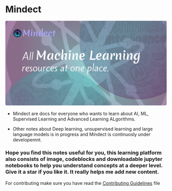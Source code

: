 # Mindect 

![Mindect Image](./public/Banner.png)

- Mindect are docs for everyone who wants to learn about AI, ML, Supervised Learning and Advanced Learning ALgorithms.
<!--  
- adding middle ware page for docs like https://fumadocs.vercel.app/docs
-  add backlins for pages to make the pages go on top with search engines named additioanl resourses, read more at etc.
- add all the exports in the lib file 
-->
- Other notes about Deep learning, unsupervised learning and large language models is in progress and Mindect is continuosly under developemnt.


### Hope you find this notes useful for you, this learning platform also consists of image, codeblocks and downloadable jupyter notebooks to help you understand concepts at a deeper level. Give it a star if you like it. It really helps me add new content. 


For contributing make sure you have read the [Contributing Guidelines](./.github/contributing.md) file

<!-- 





- arrange pages properly like the neural network model is showing neural network layer, you have to fix it. 

- start a blog where various data scientist, analyst and teachers could colaborate on writing.
- at first can use static pages as it will not require any database, later small database could be used. 


In the future, change the homepage. 
## Issues and Features. 
- not getting images after downloading notebook, package should be downloaded as zip, with image and the notebook
- add scroll to top button and border in between of footer and toc
- make navbar theme to black ( just one theme for the navbar on the homepage)
// Currently the animation is being removed if added fix the things 
- Add background animation for the intro  (same as qu.ai) and the pagedown effect of (grili)
- Loader just for one time or no loader
- remove the theme changer for the main page

Things remaining in completed part 
- Adding jupyter notebook in visualization examples (regression model). 



Important MDX things in this 

// For keys on keyboard
<kbd>Ctrl</kbd>+<kbd>V</kbd> 

// For card and cards 
<Card href="/" title="Download Introductory Module" />
<Cards> </Cards> for multiple cards

// For steps
<Steps>
<Step>
### Clone the repository
```bash
git clone https://github.com/ndom91/sveltekasten
cd sveltekasten
```
</Step>
</Steps>

// For files 
```py title="/apps/web/.env"   // other => bash, sql, py, js, ts etc
DATABASE_URL=postgres://postgres:postgres@database:5432/briefkasten
```

// For tabs
import { Tabs, Tab } from "fumadocs-ui/components/tabs"
<Tabs items={["npm", "pnpm", "yarn"]}>
  <Tab value="npm">
```bash
npm run dev
```
  </Tab>
  <Tab value="pnpm">
```bash
pnpm dev
```
  </Tab>
  <Tab value="yarn">
```bash
yarn run dev
```
  </Tab>
</Tabs>

// Accordian 
import { Accordion, Accordions } from "fumadocs-ui/components/accordion"
<Accordions>
<Accordion title={"Typescript Definition"}>
```ts
/**
 * List of bookmark results
 */
export type Response = {
}[]
```
</Accordion>
</Accordions>

<Callout className="shadow-xs">
  Note: You should have PIP installed on your device
</Callout> for showing note or something 

// With specail icon and heading 

<Callout icon="🚀" type="info" title="Briefkasten v2" className="shadow-xs" >
  We're working on a total rewrite of Briefkasten and plan on releasing this
  `v2` soon. If you want to follow along, get alerted to any updates, or submit
  some feature requests or complaints, please check out this [GitHub Discussion
  thread](https://github.com/ndom91/briefkasten/discussions/65).

The below docs are in preparation for that. If you're looking for the v1 docs, check out the [v1 Docs](https://v1.docs.briefkastenhq.com) link in the nav bar.

**Once v2 is stable, we will wipe the temporary development database active
there now and migrate all data from the current v1 to v2**
</Callout>
-->
